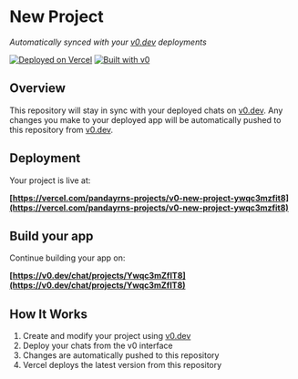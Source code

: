 # New Project

*Automatically synced with your [v0.dev](https://v0.dev) deployments*

[![Deployed on Vercel](https://img.shields.io/badge/Deployed%20on-Vercel-black?style=for-the-badge&logo=vercel)](https://vercel.com/pandayrns-projects/v0-new-project-ywqc3mzfit8)
[![Built with v0](https://img.shields.io/badge/Built%20with-v0.dev-black?style=for-the-badge)](https://v0.dev/chat/projects/Ywqc3mZfIT8)

## Overview

This repository will stay in sync with your deployed chats on [v0.dev](https://v0.dev).
Any changes you make to your deployed app will be automatically pushed to this repository from [v0.dev](https://v0.dev).

## Deployment

Your project is live at:

**[https://vercel.com/pandayrns-projects/v0-new-project-ywqc3mzfit8](https://vercel.com/pandayrns-projects/v0-new-project-ywqc3mzfit8)**

## Build your app

Continue building your app on:

**[https://v0.dev/chat/projects/Ywqc3mZfIT8](https://v0.dev/chat/projects/Ywqc3mZfIT8)**

## How It Works

1. Create and modify your project using [v0.dev](https://v0.dev)
2. Deploy your chats from the v0 interface
3. Changes are automatically pushed to this repository
4. Vercel deploys the latest version from this repository